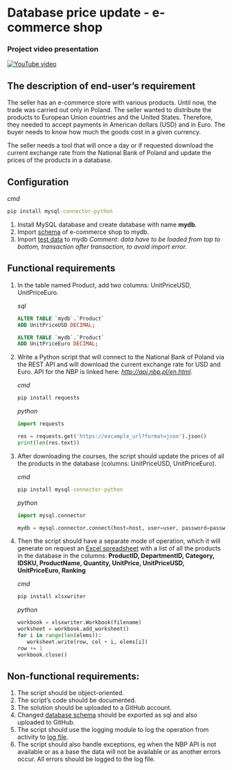 # Database price update - e-commerce shop

### Project video presentation

[![YouTube video](http://img.youtube.com/vi/u_b8ghru2xA/0.jpg)](http://www.youtube.com/watch?feature=player_embedded&v=u_b8ghru2xA)

## The description of end-user’s requirement

The seller has an e-commerce store with various products. Until now, the trade was carried out only in Poland. The seller wanted to distribute the products to European Union countries and the United States. Therefore, they needed to accept payments in American dollars (USD) and in Euro. The buyer needs to know how much the goods cost in a given currency.

The seller needs a tool that will once a day or if requested download the current exchange rate from the National Bank of Poland and update the prices of the products in a database.

## Configuration

_cmd_

```cmd
pip install mysql-connector-python
```

1. Install MySQL database and create database with name **mydb**.
2. Import [schema](https://github.com/filipwroblewski/database-price-update---e-commerce-shop/blob/main/resources/schema.sql) of e-commerce shop to mydb.
3. Import [test data](https://github.com/filipwroblewski/database-price-update---e-commerce-shop/blob/main/resources/data.sql) to mydb
   _Comment: data have to be loaded from top to bottom, transaction after transaction, to avoid import error._

## Functional requirements

1. In the table named Product, add two columns: UnitPriceUSD, UnitPriceEuro.

   _sql_

   ```sql
   ALTER TABLE `mydb`.`Product`
   ADD UnitPriceUSD DECIMAL;

   ALTER TABLE `mydb`.`Product`
   ADD UnitPriceEuro DECIMAL;
   ```

2. Write a Python script that will connect to the National Bank of Poland via the REST API and will download the current exchange rate for USD and Euro. API for the NBP is linked here: _http://api.nbp.pl/en.html_.

   _cmd_

   ```cmd
   pip install requests
   ```

   _python_

   ```py
   import requests

   res = requests.get('https://excample_url?format=json').json()
   print(len(res.text))
   ```

3. After downloading the courses, the script should update the prices of all the products in the database (columns: UnitPriceUSD, UnitPriceEuro).

   _cmd_

   ```cmd
   pip install mysql-connector-python
   ```

   _python_

   ```py
   import mysql.connector

   mydb = mysql.connector.connect(host=host, user=user, password=password, database=database)
   ```

4. Then the script should have a separate mode of operation, which it will generate on request an [Excel spreadsheet](https://github.com/filipwroblewski/database-price-update---e-commerce-shop/blob/main/products.xlsx) with a list of all the products in the database in the columns: **ProductID, DepartmentID, Category, IDSKU, ProductName, Quantity, UnitPrice, UnitPriceUSD, UnitPriceEuro, Ranking**

   _cmd_

   ```cmd
   pip install xlsxwriter
   ```

   _python_

   ```py
   workbook = xlsxwriter.Workbook(filename)
   worksheet = workbook.add_worksheet()
   for i in range(len(elems)):
      worksheet.write(row, col + i, elems[i])
   row += 1
   workbook.close()
   ```

## Non-functional requirements:

1. The script should be object-oriented.
2. The script’s code should be documented.
3. The solution should be uploaded to a GitHub account.
4. Changed [database schema](https://github.com/filipwroblewski/database-price-update---e-commerce-shop/blob/main/resources/database%20schema.sql) should be exported as sql and also uploaded to GitHub.
5. The script should use the logging module to log the operation from activity to [log file](https://github.com/filipwroblewski/database-price-update---e-commerce-shop/blob/main/log.txt).
6. The script should also handle exceptions, eg when the NBP API is not available or as a base the data will not be available or as another errors occur. All errors should be logged to the log file.
